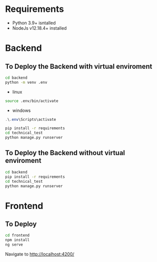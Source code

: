 # Requirements

* Python 3.9+ isntalled
* NodeJs v12.18.4+ installed

# Backend
## To Deploy the Backend with virtual enviroment

```bash
cd backend
python -m venv .env
```
* linux
```bash
source .env/bin/activate 
```

* windows
```powershell
.\.env\Scripts\activate
```

```bash
pip install -r requirements
cd technical_test
python manage.py runserver
```

## To Deploy the Backend without virtual enviroment
```bash
cd backend
pip install -r requirements
cd technical_test
python manage.py runserver
```
# Frontend
## To Deploy
```bash
cd frontend
npm install
ng serve
```
Navigate to [http://localhost:4200/](http://localhost:4200/)

